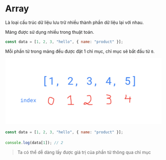 # Array

Là loại cấu trúc dữ liệu lưu trữ nhiều thành phần dữ liệu lại với nhau.

Mảng được sử dụng nhiều trong thuật toán.

```js title='JS'
const data = [1, 2, 3, "hello", { name: "product" }];
```

Mỗi phần tử trong mảng đều được đặt 1 chỉ mục, chỉ mục sẽ bắt đầu từ `0`.

![ex2](../images/ex2.png)

```js
const data = [1, 2, 3, "hello", { name: "product" }];

console.log(data[1]); // 2
```

> Ta có thể dễ dàng lấy được giá trị của phần tử thông qua chỉ mục
